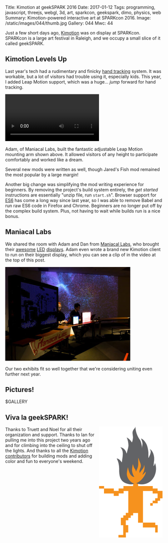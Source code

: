 Title: Kimotion at geekSPARK 2016
Date: 2017-01-12
Tags: programming, javascript, threejs, webgl, 3d, art, sparkcon, geekspark, dimo, physics, web
Summary: Kimotion-powered interactive art at SPARKcon 2016.
Image: /static/images/044/thumb.jpg
Gallery: 044
Mwc: 44

Just a few short days ago, [Kimotion][kimotion] was on display at SPARKcon.
SPARKcon is a large art festival in Raleigh, and we occupy a small slice of it
called geekSPARK.

## Kimotion Levels Up

Last year's tech had a rudimentary and finicky [hand tracking][ht] system.  It
was workable, but a lot of visitors had trouble using it, especially kids.
This year, I added Leap Motion support, which was a huge... *jump* forward for
hand tracking.

<video style="margin: 0 auto" controls autoplay loop>
<source src="/static/videos/044/arm.mp4" />
<source src="/static/videos/044/arm.webm" />
</video>

Adam, of Maniacal Labs, built the fantastic adjustable Leap Motion mounting arm
shown above.  It allowed visitors of any height to participate comfortably and
worked like a dream.

Several new mods were written as well, though Jared's Fish mod remained the
most popular by a large margin!

Another big change was simplifying the mod writing experience for beginners.
By removing the project's build system entirely, the *get started* instructions
are essentially "unzip file, run `start.sh`".  Browser support for [ES6][es6]
has come a long way since last year, so I was able to remove Babel and run raw
ES6 code in Firefox and Chrome.  Beginners are no longer put off by the complex
build system.  Plus, not having to wait while builds run is a nice bonus.

## Maniacal Labs

We shared the room with Adam and Dan from [Maniacal Labs][ml], who brought
their [awesome][ml1] [LED][ml2] [displays][ml3].  Adam even wrote a brand new
Kimotion client to run on their biggest display, which you can see a clip of in
the video at the top of this post.

![Maniacal Labs @ geekSPARK 2016](/static/images/044/maniacal.jpg)

Our two exhibits fit so well together that we're considering uniting even
further next year.

## Pictures!

$GALLERY


## Viva la geekSPARK!

<img style="float: right" src="/static/images/044/geekspark.png" alt="geekSPARK logo" />

Thanks to Truett and Noel for all their organization and support.  Thanks to
Ian for pulling me into this project two years ago and for climbing into the
ceiling to shut off the lights.  And thanks to all the [Kimotion
contributors][kc] for building mods and adding color and fun to everyone's
weekend.

<span class="clearfix"></span>

[kimotion]: http://kimotion.xyz
[ml]: http://maniacallabs.com/
[ml1]: http://maniacallabs.com/2016/06/28/jumbo1k-32x32-led-networked-display/
[ml2]: http://maniacallabs.com/WyoManiacalDisplay/
[ml3]: http://maniacallabs.com/2015/09/22/building-the-colossus-led-display/
[redhat]: https://www.redhat.com
[kc]: http://kimotion.xyz/#contributors
[es6]: https://en.wikipedia.org/wiki/ECMAScript#6th_Edition_-_ECMAScript_2015
[ht]: https://vimeo.com/136950949
[lm]: https://www.leapmotion.com
